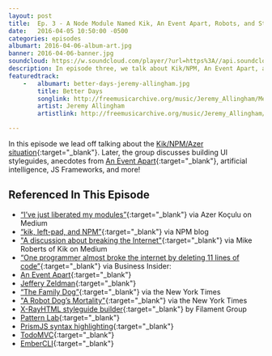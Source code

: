 ```yaml
---
layout: post
title:  Ep. 3 - A Node Module Named Kik, An Event Apart, Robots, and Styleguides 
date:   2016-04-05 10:50:00 -0500
categories: episodes
albumart: 2016-04-06-album-art.jpg
banner: 2016-04-06-banner.jpg
soundcloud: https://w.soundcloud.com/player/?url=https%3A//api.soundcloud.com/tracks/257545354
description: In episode three, we talk about Kik/NPM, An Event Apart, artifical intelligence, styleguides, js frameworks, and a few other bits.
featuredtrack:
    -   albumart: better-days-jeremy-allingham.jpg
        title: Better Days
        songlink: http://freemusicarchive.org/music/Jeremy_Allingham/Memory_Electric/05_-_Better_Days_1290
        artist: Jeremy Allingham
        artistlink: http://freemusicarchive.org/music/Jeremy_Allingham/

---
```


In this episode we lead off talking about the [Kik/NPM/Azer situation](https://medium.com/@azerbike/i-ve-just-liberated-my-modules-9045c06be67c#.70318rk38){:target="_blank"}. Later, the group discusses building UI styleguides, anecdotes from [An Event Apart](http://aneventapart.com){:target="_blank"}, artificial intelligence, JS Frameworks, and more!

## Referenced In This Episode

* [“I’ve just liberated my modules”](https://medium.com/@azerbike/i-ve-just-liberated-my-modules-9045c06be67c#.70318rk38){:target="_blank"} via Azer Koçulu on Medium
* [“kik, left-pad, and NPM”](http://blog.npmjs.org/post/141577284765/kik-left-pad-and-npm){:target="_blank"} via NPM blog
* ["A discussion about breaking the Internet"](https://medium.com/@mproberts/a-discussion-about-the-breaking-of-the-internet-3d4d2a83aa4d#.1w7xnkx55){:target="_blank"} via Mike Roberts of Kik on Medium
* [“One programmer almost broke the internet by deleting 11 lines of code”](http://www.businessinsider.com/npm-left-pad-controversy-explained-2016-3?r=UK&IR=T){:target="_blank"} via Business Insider: 
* [An Event Apart](http://aneventapart.com){:target="_blank"}
* [Jeffery Zeldman](http://www.zeldman.com){:target="_blank"}
* [“The Family Dog”](http://www.nytimes.com/video/technology/100000003746796/the-family-dog.html){:target="_blank"} via the New York Times 
* ["A Robot Dog’s Mortality"](http://www.nytimes.com/2015/06/18/technology/robotica-sony-aibo-robotic-dog-mortality.html){:target="_blank"} via the New York Times
* [X-RayHTML styleguide builder](https://github.com/filamentgroup/X-rayHTML){:target="_blank"} by Filament Group
* [Pattern Lab](http://patternlab.io){:target="_blank"}
* [PrismJS syntax highlighting](http://prismjs.com){:target="_blank"}
* [TodoMVC](http://todomvc.com){:target="_blank"}
* [EmberCLI](http://ember-cli.com){:target="_blank"}

